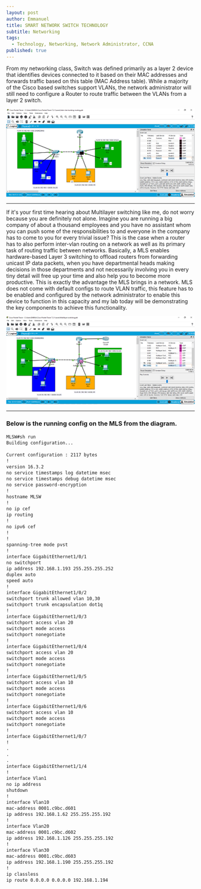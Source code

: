 ```yaml
---
layout: post
author: Emmanuel
title: SMART NETWORK SWITCH TECHNOLOGY
subtitle: Networking
tags:
  - Technology, Networking, Network Administrator, CCNA
published: true
---
```


From my networking class, Switch was defined primarily as a layer 2 device that identifies devices connected to it based on their MAC addresses and forwards traffic based on this table (MAC Address table). While a majority of the Cisco based switches support VLANs, the network administrator will still need to configure a Router to route traffic between the VLANs from a layer 2 switch.

![INTER-VLAN ROUTING](../img/inter-vlan-routing.PNG "Router on a Stick Lab setup")

***


If it's your first time hearing about Multilayer switching like me, do not worry because you are definitely not alone. Imagine you are running a big company of about a thousand employees and you have no assistant whom you can push some of the responsibilities to and everyone in the company has to come to you for every trivial issue? This is the case when a router has to also perform inter-vlan routing on a network as well as its primary task of routing traffic between networks. Basically, a MLS enables hardware-based Layer 3 switching to offload routers from forwarding unicast IP data packets, when you have departmental heads making decisions in those departments and not necessarily involving you in every tiny detail will free up your time and also help you to become more productive. This is exactly the advantage the MLS brings in a network.
MLS does not come with default configs to route VLAN traffic, this feature has to be enabled and configured by the network administrator to enable this device to function in this capacity and my lab today will be demonstrating the key components to achieve this functionality.


![MULTI-LAYER SWITCHING](../img/multi-layer-switching.PNG "Resetting the device")

***

### Below is the running config on the MLS from the diagram.

~~~
MLSW#sh run
Building configuration...

Current configuration : 2117 bytes
!
version 16.3.2
no service timestamps log datetime msec
no service timestamps debug datetime msec
no service password-encryption
!
hostname MLSW
!
no ip cef
ip routing
!
no ipv6 cef
!
!
spanning-tree mode pvst
!
interface GigabitEthernet1/0/1
no switchport
ip address 192.168.1.193 255.255.255.252
duplex auto
speed auto
!
interface GigabitEthernet1/0/2
switchport trunk allowed vlan 10,30
switchport trunk encapsulation dot1q
!
interface GigabitEthernet1/0/3
switchport access vlan 20
switchport mode access
switchport nonegotiate
!
interface GigabitEthernet1/0/4
switchport access vlan 20
switchport mode access
switchport nonegotiate
!
interface GigabitEthernet1/0/5
switchport access vlan 10
switchport mode access
switchport nonegotiate
!
interface GigabitEthernet1/0/6
switchport access vlan 10
switchport mode access
switchport nonegotiate
!
interface GigabitEthernet1/0/7
!
.
.
.
interface GigabitEthernet1/1/4
!
interface Vlan1
no ip address
shutdown
!
interface Vlan10
mac-address 0001.c9bc.d601
ip address 192.168.1.62 255.255.255.192
!
interface Vlan20
mac-address 0001.c9bc.d602
ip address 192.168.1.126 255.255.255.192
!
interface Vlan30
mac-address 0001.c9bc.d603
ip address 192.168.1.190 255.255.255.192
!
ip classless
ip route 0.0.0.0 0.0.0.0 192.168.1.194 
~~~